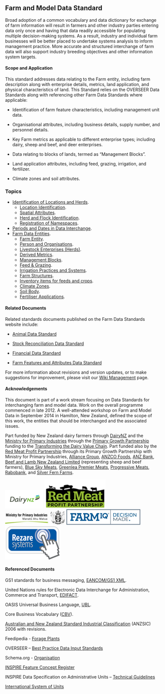 ## Farm and Model Data Standard

Broad adoption of a common vocabulary and data dictionary for exchange of farm information will result in farmers and other industry parties entering data only once and having that data readily accessible for populating multiple decision-making systems. As a result, industry and individual farm businesses will be better placed to undertake systems analysis to inform management practice. More accurate and structured interchange of farm data will also support industry breeding objectives and other information system targets.

#### Scope and Application
This standard addresses data relating to the Farm entity, including farm description along with enterprise details, metrics, land application, and physical characteristics of land. This Standard relies on the OVERSEER Data Standards along with referencing other Farm Data Standards where applicable:

* Identification of farm feature characteristics, including management unit data.

* Organisational attributes, including business details, supply number, and personnel details. 

* Key Farm metrics as applicable to different enterprise types; including dairy, sheep and beef, and deer enterprises.

* Data relating to blocks of lands, termed as “Management Blocks”.

* Land application attributes, including feed, grazing, irrigation, and fertilizer.

* Climate zones and soil attributes.

### Topics

* [Identification of Locations and Herds](FMDS_Identification-of-Locations-and-Herds.md).
  * [Location Identification](FMDS_Identification-of-Locations-and-Herds.md#Location-Identification).
  * [Spatial Attributes](FMDS_Identification-of-Locations-and-Herds.md#Spatial-Attributes).
  * [Herd and Flock Identification](FMDS_Identification-of-Locations-and-Herds.md#Herd-and-Flock-Identification).
  * [Registration of Namespaces](FMDS_Identification-of-Locations-and-Herds.md#).
* [Periods and Dates in Data Interchange](FMDS_Periods-and-Dates-in-Data-Interchange.md).
* [Farm Data Entities](FMDS_Farm-Data-Entities.md).
  * [Farm Entity](FMDS_Farm-Data-Entities_Farm-Entity.md).
  * [Person and Organisations](FMDS_Farm-Data-Entities_Person-and-Organisations.md).
  * [Livestock Enterprises (Herds)](FMDS_Farm-Data-Entities_Livestock-Enterprises-(Herds).md).
  * [Derived Metrics](FMDS_Farm-Data-Entities_Derived-Metrics.md).
  * [Management Blocks](FMDS_Farm-Data-Entities_Management-Blocks.md).
  * [Feed & Grazing](FMDS_Farm-Data-Entities_Feed-&-Grazing.md).
  * [Irrigation Practices and Systems](FMDS_Farm-Data-Entities_Irrigation-Practices-and-Systems.md).
  * [Farm Structures](FMDS_Farm-Data-Entities_Farm-Structures.md).
  * [Inventory items for feeds and crops](FMDS_Farm-Data-Entities.md#Inventory-items-for-feeds-and-crops).
  * [Climate Zones](FMDS_Farm-Data-Entities.md#Climate-Zones).
  * [Soil Body](FMDS_Farm-Data-Entities_Soil-Body.md).
  * [Fertiliser Applications](FMDS_Farm-Data-Entities.md#Fertiliser-Applications).

#### Related Documents

Related standards documents published on the Farm Data Standards website include:

* [Animal Data Standard](https://github.com/Datalinker-Org/Farm-Data-Standards/blob/master/Animal%20Data%20Standards/README.md)

* [Stock Reconciliation Data Standard](https://github.com/Datalinker-Org/Farm-Data-Standards/blob/master/Stock%20Reconciliation/README.md)

* [Financial Data Standard](https://github.com/Datalinker-Org/Farm-Data-Standards/blob/master/Financial%20Data%20Standard/README.md)

* [Farm Features and Attributes Data Standard](https://github.com/Datalinker-Org/Farm-Data-Standards/blob/master/Farm%20Features%20and%20Attributes/README.md)

For more information about revisions and version updates, or to make suggestions for improvement, please visit our [Wiki Management](FMDS_Wiki-Management.md) page.

#### Acknowledgements

This document is part of a work stream focusing on Data Standards for interchanging farm and model data. Work on the overall programme commenced in late 2012.  A well-attended workshop on Farm and Model Data in September 2014 in Hamilton, New Zealand, defined the scope of this work, the entities that should be interchanged and the associated issues.

Part funded by New Zealand dairy farmers through [DairyNZ](https://www.dairynz.co.nz/) and the [Ministry for Primary Industries](https://www.mpi.govt.nz/) through the [Primary Growth Partnership](https://www.mpi.govt.nz/funding-and-programmes/sustainable-food-and-fibre-futures/primary-growth-partnership/) funding to the [Transforming the Dairy Value Chain](https://www.mpi.govt.nz/funding-and-programmes/sustainable-food-and-fibre-futures/primary-growth-partnership/completed-pgp-programmes/transforming-the-dairy-value-chain/). Part funded also by the [Red Meat Profit Partnership](https://www.rmpp.co.nz/) through its Primary Growth Partnership with Ministry for Primary Industries, [Alliance Group](https://www.alliance.co.nz/), [ANZCO Foods](https://anzcofoods.com/), [ANZ Bank](https://www.anz.com/), [Beef and Lamb New Zealand Limited](https://beeflambnz.com/) (representing sheep and beef farmers), [Blue Sky Meats](https://bluesky.co.nz/), [Greenlea Premier Meats](https://www.greenlea.co.nz/), [Progressive Meats](https://www.progressivemeats.co.nz/), [Rabobank](https://www.rabobank.com/), and [Silver Fern Farms](https://www.silverfernfarms.com/). 

![DairyNZLogo](https://github.com/Datalinker-Org/Farm-Data-Standards/blob/master/Images/DairyNZ.png)
![RMPPLogo](https://github.com/Datalinker-Org/Farm-Data-Standards/blob/master/Images/RMPP_1_75.png)
![MPILogo](https://github.com/Datalinker-Org/Farm-Data-Standards/blob/master/Images/MPI.png)
![FARMIQLogo](https://github.com/Datalinker-Org/Farm-Data-Standards/blob/master/Images/FarmIQ_240x50.png)
![RezareSystemsLogo](https://github.com/Datalinker-Org/Farm-Data-Standards/blob/master/Images/RezareSystems_180x110.png)

#### Referenced Documents

GS1 standards for business messaging, [EANCOM/GS1 XML](http://www.gs1.org/gsmp/kc/ecom/eancom_overview).

United Nations rules for Electronic Data Interchange for Administration, Commerce and Transport, [EDIFACT](http://www.unece.org/cefact/edifact/welcome.html).

OASIS Universal Business Language, [UBL](http://docs.oasis-open.org/ubl/os-UBL-2.1/UBL-2.1.html).

Core Business Vocabulary ([CBV](http://www.gs1.org/gsmp/kc/epcglobal/cbv)).

[Australian and New Zealand Standard Industrial Classification](http://www.abs.gov.au/AUSSTATS/abs@.nsf/DetailsPage/1292.02006%20(Revision%202.0)?OpenDocument) (ANZSIC) 2006 with revisions.

Feedipedia - [Forage Plants](http://www.overseer.org.nz/files/download/119b106220ef304)

OVERSEER – [Best Practice Data Input Standards](https://www.waikatoregion.govt.nz/assets/WRC/Council/Policy-and-Plans/HR/ReadProposedPlan/Overseer.pdf)

Schema.org - [Organisation](http://schema.org/Organization)

[INSPIRE Feature Concept Register](http://inspire.ec.europa.eu/featureconcept)

INSPIRE Data Specification on Administrative Units – [Technical Guidelines](https://inspire.ec.europa.eu/id/document/tg/au)

[International System of Units](https://en.wikipedia.org/wiki/International_System_of_Units)
